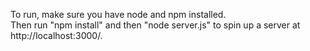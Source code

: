 To run, make sure you have node and npm installed.  
Then run "npm install" and then "node server.js" to spin up a server at http://localhost:3000/.